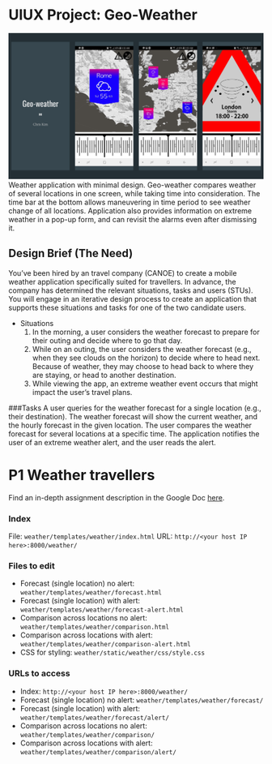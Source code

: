 # UIUX Project: Geo-Weather
<!--finished product design-->
![Screenshot](Geo-Weather.png)
Weather application with minimal design. Geo-weather compares weather
of several locations in one screen, while taking time into consideration. The time bar at the
bottom allows maneuvering in time period to see weather change of all locations.
Application also provides information on extreme weather in a pop-up form, and can revisit
the alarms even after dismissing it.

## Design Brief (The Need)
You’ve been hired by an travel company (CANOE) to create a mobile weather application specifically suited for travellers. In advance, the company has determined the relevant situations, tasks and users (STUs). You will engage in an iterative design process to create an application that supports these situations and tasks for one of the two candidate users.

* Situations 
  1. In the morning, a user considers the weather forecast to prepare for their outing and decide where to go that day.
  2. While on an outing, the user considers the weather forecast (e.g., when they see clouds on the horizon) to decide where to head next. Because of weather, they may choose to head back to where they are staying, or head to another destination.
  3. While viewing the app, an extreme weather event occurs that might impact the user’s travel plans.

###Tasks
A user queries for the weather forecast for a single location (e.g., their destination). The weather forecast will show the current weather, and the hourly forecast in the given location.
The user compares the weather forecast for several locations at a specific time.
The application notifies the user of an extreme weather alert, and the user reads the alert. 



# P1 Weather travellers
Find an in-depth assignment description in the Google Doc [here](https://docs.google.com/document/d/1NkYk-5-kEvDQqUkZbKvcAOOfTQlVvTU36g0f_EcGxmA/edit?usp=sharing). 

### Index
File: `weather/templates/weather/index.html`
URL: `http://<your host IP here>:8000/weather/`

### Files to edit
* Forecast (single location) no alert: `weather/templates/weather/forecast.html`
* Forecast (single location) with alert: `weather/templates/weather/forecast-alert.html`
* Comparison across locations no alert: `weather/templates/weather/comparison.html`
* Comparison across locations with alert: `weather/templates/weather/comparison-alert.html`
* CSS for styling: `weather/static/weather/css/style.css`

### URLs to access
* Index: `http://<your host IP here>:8000/weather/`
* Forecast (single location) no alert: `weather/templates/weather/forecast/`
* Forecast (single location) with alert: `weather/templates/weather/forecast/alert/`
* Comparison across locations no alert: `weather/templates/weather/comparison/`
* Comparison across locations with alert: `weather/templates/weather/comparison/alert/`
